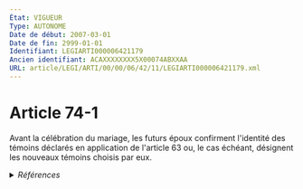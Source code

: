 ```yaml
---
État: VIGUEUR
Type: AUTONOME
Date de début: 2007-03-01
Date de fin: 2999-01-01
Identifiant: LEGIARTI000006421179
Ancien identifiant: ACAXXXXXXXX5X00074ABXXAA
URL: article/LEGI/ARTI/00/00/06/42/11/LEGIARTI000006421179.xml
---
```


<h1>Article 74-1</h1>

Avant la célébration du mariage, les futurs époux confirment l'identité des
témoins déclarés en application de l'article 63 ou, le cas échéant, désignent
les nouveaux témoins choisis par eux.


<details>
  <summary><em>Références</em></summary>

  <h2>Articles faisant référence à l'article</h2>
  
  <ul>
    <li>
      <a href="https://legal.tricoteuses.fr//redirection/LEGIARTI000043982427?vers=git&vers=legifrance">Code civil - article 63 AUTONOME VIGUEUR, en vigueur depuis le 2021-08-26</a> CITATION cible
    </li>
    <li>
      <a href="https://legal.tricoteuses.fr//redirection/LEGIARTI000006421065?vers=git&vers=legifrance">Code civil - article 63 AUTONOME MODIFIE, en vigueur du 2003-11-27 au 2006-04-05</a> CITATION cible
    </li>
    <li>
      <a href="https://legal.tricoteuses.fr//redirection/LEGIARTI000017841367?vers=git&vers=legifrance">Code civil - article 63 AUTONOME MODIFIE, en vigueur du 2007-12-22 au 2019-03-25</a> CITATION cible
    </li>
    <li>
      <a href="https://legal.tricoteuses.fr//redirection/LEGIARTI000006421064?vers=git&vers=legifrance">Code civil - article 63 AUTONOME MODIFIE, en vigueur du 2002-01-01 au 2003-11-27</a> CITATION cible
    </li>
    <li>
      <a href="https://legal.tricoteuses.fr//redirection/LEGIARTI000006421067?vers=git&vers=legifrance">Code civil - article 63 AUTONOME MODIFIE, en vigueur du 2007-03-01 au 2007-12-22</a> CITATION cible
    </li>
    <li>
      <a href="https://legal.tricoteuses.fr//redirection/LEGIARTI000006421066?vers=git&vers=legifrance">Code civil - article 63 AUTONOME MODIFIE, en vigueur du 2006-04-05 au 2007-03-01</a> CITATION cible
    </li>
    <li>
      <a href="https://legal.tricoteuses.fr//redirection/LEGIARTI000006421063?vers=git&vers=legifrance">Code civil - article 63 AUTONOME MODIFIE, en vigueur du 1956-08-07 au 2002-01-01</a> CITATION cible
    </li>
    <li>
      <a href="https://legal.tricoteuses.fr//redirection/LEGIARTI000038310530?vers=git&vers=legifrance">Code civil - article 63 AUTONOME MODIFIE, en vigueur du 2019-03-25 au 2020-01-01</a> CITATION cible
    </li>
    <li>
      <a href="https://legal.tricoteuses.fr//redirection/LEGIARTI000006284882?vers=git&vers=legifrance">LOI n° 2006-1376 du 14 novembre 2006 relative au contrôle de la validité des mariages - article 1 ENTIEREMENT_MODIF</a> CREATION cible
    </li>
    <li>
      <a href="https://legal.tricoteuses.fr//redirection/LEGIARTI000039368627?vers=git&vers=legifrance">Code civil - article 63 AUTONOME MODIFIE, en vigueur du 2020-01-01 au 2021-08-26</a> CITATION cible
    </li>
  </ul>
  
  <h2>Références faites par l'article</h2>
  
  <ul>
    <li>
      CODIFICATION source Loi 1803-03-11
    </li>
    <li>
      2006-11-14 CREATION source <a href="https://legal.tricoteuses.fr//redirection/LEGIARTI000006284882?vers=git&vers=legifrance">LOI n° 2006-1376 du 14 novembre 2006 relative au contrôle de la validité des mariages - article 1 ENTIEREMENT_MODIF</a>
    </li>
    <li>
      2999-01-01 CITATION source <a href="https://legal.tricoteuses.fr//redirection/LEGIARTI000006421063?vers=git&vers=legifrance">Code civil - article 63 AUTONOME MODIFIE, en vigueur du 1956-08-07 au 2002-01-01</a>
    </li>
  </ul>
</details>
